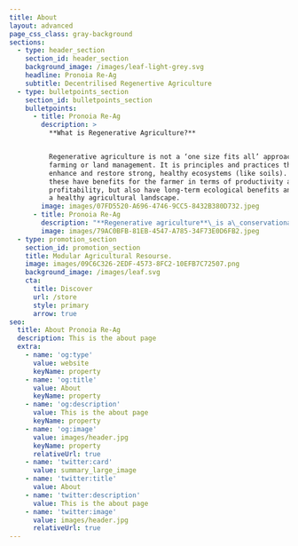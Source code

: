 ```yaml
---
title: About
layout: advanced
page_css_class: gray-background
sections:
  - type: header_section
    section_id: header_section
    background_image: /images/leaf-light-grey.svg
    headline: Pronoia Re-Ag
    subtitle: Decentrilised Regenertive Agriculture
  - type: bulletpoints_section
    section_id: bulletpoints_section
    bulletpoints:
      - title: Pronoia Re-Ag
        description: >
          **What is Regenerative Agriculture?**


          Regenerative agriculture is not a ‘one size fits all’ approach to
          farming or land management. It is principles and practices that
          enhance and restore strong, healthy ecosystems (like soils). Together,
          these have benefits for the farmer in terms of productivity and
          profitability, but also have long-term ecological benefits and support
          a healthy agricultural landscape.
        image: images/07FD5520-A696-4746-9CC5-8432B380D732.jpeg
      - title: Pronoia Re-Ag
        description: "**Regenerative agriculture**\_is a\_conservationand rehabilitation approach to food and farming systems. It focuses on\_topsoilregeneration, increasing\_biodiversity, improving the\_water cycle,\_enhancing\_ecosystem services, supporting\_biosequestration, increasing\_resilience to climate change, and strengthening the health and vitality of farm soil.\n"
        image: images/79AC0BFB-81EB-4547-A785-34F73E0D6FB2.jpeg
  - type: promotion_section
    section_id: promotion_section
    title: Modular Agricultural Resourse.
    image: images/09C6C326-2EDF-4573-8FC2-10EFB7C72507.png
    background_image: /images/leaf.svg
    cta:
      title: Discover
      url: /store
      style: primary
      arrow: true
seo:
  title: About Pronoia Re-Ag
  description: This is the about page
  extra:
    - name: 'og:type'
      value: website
      keyName: property
    - name: 'og:title'
      value: About
      keyName: property
    - name: 'og:description'
      value: This is the about page
      keyName: property
    - name: 'og:image'
      value: images/header.jpg
      keyName: property
      relativeUrl: true
    - name: 'twitter:card'
      value: summary_large_image
    - name: 'twitter:title'
      value: About
    - name: 'twitter:description'
      value: This is the about page
    - name: 'twitter:image'
      value: images/header.jpg
      relativeUrl: true
---
```

